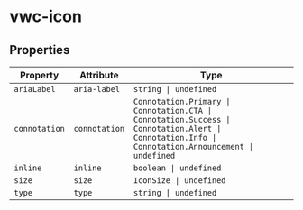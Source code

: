 # vwc-icon

## Properties

| Property      | Attribute     | Type                                                                                                                                              |
| ------------- | ------------- | ------------------------------------------------------------------------------------------------------------------------------------------------- |
| `ariaLabel`   | `aria-label`  | `string \| undefined`                                                                                                                             |
| `connotation` | `connotation` | `Connotation.Primary \| Connotation.CTA \| Connotation.Success \| Connotation.Alert \| Connotation.Info \| Connotation.Announcement \| undefined` |
| `inline`      | `inline`      | `boolean \| undefined`                                                                                                                            |
| `size`        | `size`        | `IconSize \| undefined`                                                                                                                           |
| `type`        | `type`        | `string \| undefined`                                                                                                                             |

